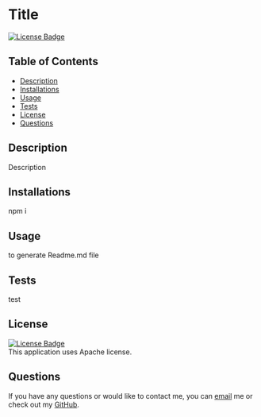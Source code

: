 # Title
[![License Badge](https://img.shields.io/static/v1?label=License&message=Apache&color=green&?style=plastic&link=https://choosealicense.com/licenses/apache-2.0/)](https://choosealicense.com/licenses/apache-2.0/)
  ## Table of Contents
  - [Description](#Description)
  - [Installations](#Installations)
  - [Usage](#Usage)
  - [Tests](#Tests)
  - [License](#License)
  - [Questions](#Questions)
  ## Description
  Description
  ## Installations
  npm i
  ## Usage
  to generate Readme.md file
  ## Tests
  test
  ## License
  [![License Badge](https://img.shields.io/static/v1?label=License&message=Apache&color=green&?style=plastic&link=https://choosealicense.com/licenses/apache-2.0/)](https://choosealicense.com/licenses/apache-2.0/)
  </br>
  This application uses Apache license. 
  ## Questions 
  If you have any questions or would like to contact me, you can [email](mailto:bjtsmith23@gmail.com) me
  or check out my [GitHub](https://github.com/bjtsmith23).

